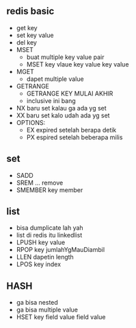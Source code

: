 ## redis basic
- get key
- set key value
- del key
- MSET 
    - buat multiple key value pair
    - MSET key vlaue key value key value
- MGET
    - dapet multiple value
- GETRANGE
    - GETRANGE KEY MULAI AKHIR
    - inclusive ini bang
- NX baru set kalau ga ada yg set
- XX baru set kalo udah ada yg set
- OPTIONS:
    - EX expired setelah berapa detik
    - PX espired setelah beberapa milis

## set
- SADD
- SREM ... remove
- SMEMBER key member

## list
- bisa dumplicate lah yah
- list di redis itu linkedlist
- LPUSH key value
- RPOP key jumlahYgMauDiambil
- LLEN dapetin length
- LPOS key index

## HASH
- ga bisa nested
- ga bisa multiple value
- HSET key field value field value


